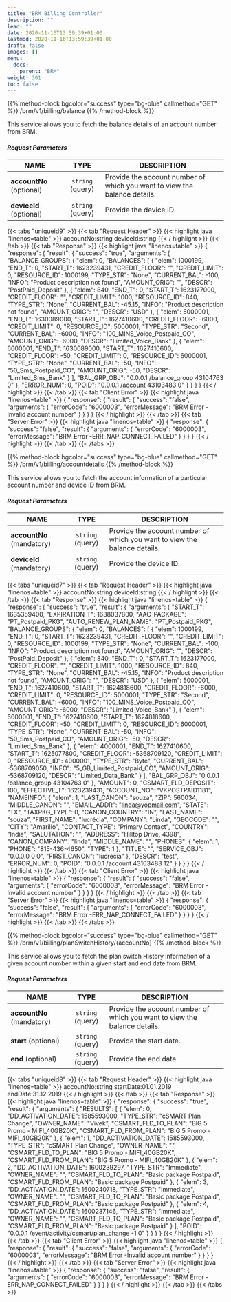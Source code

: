 ```yaml
---
title: "BRM Billing Controller"
description: ""
lead: ""
date: 2020-11-16T13:59:39+01:00
lastmod: 2020-11-16T13:59:39+01:00
draft: false
images: []
menu:
  docs:
    parent: "BRM"
weight: 301
toc: false
---
```


{{% method-block bgcolor="success" type="bg-blue" callmethod="GET" %}}
  /brm/v1/billing/balance
{{% /method-block %}}

This service allows you to fetch the balance details of an account number from BRM.

<section>

#### *Request Parameters*
| NAME        | TYPE          | DESCRIPTION  |
| ------------- |:-------------:| ----- |
| **accountNo** (optional)    | ``string`` (query) | Provide the account number of which you want to view the balance details. |
| **deviceId** (optional)    | ``string`` (query)      |   Provide the device ID. |

{{< tabs "uniqueid9" >}}
{{< tab "Request Header" >}}
{{< highlight java "linenos=table" >}}
accountNo:string
deviceId:string
{{< / highlight >}}
{{< /tab >}}
{{< tab "Response" >}}
{{< highlight java "linenos=table" >}}
{
  "response": {
    "result": {
      "success": "true",
      "arguments": {
        "BALANCE_GROUPS": {
          "elem": 0,
          "BALANCES": [
            {
              "elem": 1000199,
              "END_T": 0,
              "START_T": 1623239431,
              "CREDIT_FLOOR": "",
              "CREDIT_LIMIT": 0,
              "RESOURCE_ID": 1000199,
              "TYPE_STR": "None",
              "CURRENT_BAL": -100,
              "INFO": "Product description not found",
              "AMOUNT_ORIG": "",
              "DESCR": "PostPaid_Deposit"
            },
            {
              "elem": 840,
              "END_T": 0,
              "START_T": 1623177000,
              "CREDIT_FLOOR": "",
              "CREDIT_LIMIT": 1000,
              "RESOURCE_ID": 840,
              "TYPE_STR": "None",
              "CURRENT_BAL": -45.15,
              "INFO": "Product description not found",
              "AMOUNT_ORIG": "",
              "DESCR": "USD"
            },
            {
              "elem": 5000001,
              "END_T": 1630089000,
              "START_T": 1627410600,
              "CREDIT_FLOOR": -6000,
              "CREDIT_LIMIT": 0,
              "RESOURCE_ID": 5000001,
              "TYPE_STR": "Second",
              "CURRENT_BAL": -6000,
              "INFO": "100_MINS_Voice_Postpaid_CO",
              "AMOUNT_ORIG": -6000,
              "DESCR": "Limited_Voice_Bank"
            },
            {
              "elem": 6000001,
              "END_T": 1630089000,
              "START_T": 1627410600,
              "CREDIT_FLOOR": -50,
              "CREDIT_LIMIT": 0,
              "RESOURCE_ID": 6000001,
              "TYPE_STR": "None",
              "CURRENT_BAL": -50,
              "INFO": "50_Sms_Postpaid_CO",
              "AMOUNT_ORIG": -50,
              "DESCR": "Limited_Sms_Bank"
            }
          ],
          "BAL_GRP_OBJ": "0.0.0.1 /balance_group 43104763 0"
        },
        "ERROR_NUM": 0,
        "POID": "0.0.0.1 /account 43103483 0"
      }
    }
  }
}
{{< / highlight >}}
{{< /tab >}}
{{< tab "Client Error" >}}
{{< highlight java "linenos=table" >}}
{
  "response": {
    "result": {
      "success": "false",
      "arguments": {
        "errorCode": "6000003",
        "errorMessage": "BRM Error -Invalid account number"
      }
    }
  }
}
{{< / highlight >}}
{{< /tab >}}
{{< tab "Server Error" >}}
{{< highlight java "linenos=table" >}}
{
  "response": {
    "success": "false",
    "result": {
      "arguments": {
        "errorCode": "6000003",
        "errorMessage": "BRM Error -ERR_NAP_CONNECT_FAILED"
      }
    }
  }
}
{{< / highlight >}}
{{< /tab >}}
{{< /tabs >}}
</section>

{{% method-block bgcolor="success" type="bg-blue" callmethod="GET" %}}
  /brm/v1/billing/accountdetails
{{% /method-block %}}

This service allows you to fetch the account information of a particular account number and device ID from BRM.

<section>

#### *Request Parameters*
| NAME        | TYPE          | DESCRIPTION  |
| ------------- |:-------------:| ----- |
| **accountNo** (mandatory)    | ``string`` (query) | Provide the account number of which you want to view the balance details. |
| **deviceId** (mandatory)    | ``string`` (query)      |   Provide the device ID. |

{{< tabs "uniqueid7" >}}
{{< tab "Request Header" >}}
{{< highlight java "linenos=table" >}}
accountNo:string
deviceId:string
{{< / highlight >}}
{{< /tab >}}
{{< tab "Response" >}}
{{< highlight java "linenos=table" >}}
{
  "response": {
    "success": "true",
    "result": {
      "arguments": {
        "START_T": 1635359400,
        "EXPIRATION_T": 1638037800,
        "AAC_PACKAGE": "PT_Postpaid_PKG",
        "AUTO_RENEW_PLAN_NAME": "PT_Postpaid_PKG",
        "BALANCE_GROUPS": {
          "elem": 0,
          "BALANCES": [
            {
              "elem": 1000199,
              "END_T": 0,
              "START_T": 1623239431,
              "CREDIT_FLOOR": "",
              "CREDIT_LIMIT": 0,
              "RESOURCE_ID": 1000199,
              "TYPE_STR": "None",
              "CURRENT_BAL": -100,
              "INFO": "Product description not found",
              "AMOUNT_ORIG": "",
              "DESCR": "PostPaid_Deposit"
            },
            {
              "elem": 840,
              "END_T": 0,
              "START_T": 1623177000,
              "CREDIT_FLOOR": "",
              "CREDIT_LIMIT": 1000,
              "RESOURCE_ID": 840,
              "TYPE_STR": "None",
              "CURRENT_BAL": -45.15,
              "INFO": "Product description not found",
              "AMOUNT_ORIG": "",
              "DESCR": "USD"
            },
            {
              "elem": 5000001,
              "END_T": 1627410600,
              "START_T": 1624818600,
              "CREDIT_FLOOR": -6000,
              "CREDIT_LIMIT": 0,
              "RESOURCE_ID": 5000001,
              "TYPE_STR": "Second",
              "CURRENT_BAL": -6000,
              "INFO": "100_MINS_Voice_Postpaid_CO",
              "AMOUNT_ORIG": -6000,
              "DESCR": "Limited_Voice_Bank"
            },
            {
              "elem": 6000001,
              "END_T": 1627410600,
              "START_T": 1624818600,
              "CREDIT_FLOOR": -50,
              "CREDIT_LIMIT": 0,
              "RESOURCE_ID": 6000001,
              "TYPE_STR": "None",
              "CURRENT_BAL": -50,
              "INFO": "50_Sms_Postpaid_CO",
              "AMOUNT_ORIG": -50,
              "DESCR": "Limited_Sms_Bank"
            },
            {
              "elem": 4000001,
              "END_T": 1627410600,
              "START_T": 1625077800,
              "CREDIT_FLOOR": -5368709120,
              "CREDIT_LIMIT": 0,
              "RESOURCE_ID": 4000001,
              "TYPE_STR": "Byte",
              "CURRENT_BAL": -5368709050,
              "INFO": "5_GB_Limited_Postpaid_CO",
              "AMOUNT_ORIG": -5368709120,
              "DESCR": "Limited_Data_Bank"
            }
          ],
          "BAL_GRP_OBJ": "0.0.0.1 /balance_group 43104763 0"
        },
        "AMOUNT": 0,
        "CSMART_FLD_DEPOSIT": 100,
        "EFFECTIVE_T": 1623239431,
        "ACCOUNT_NO": "VKPOSTPAID1181",
        "NAMEINFO": {
          "elem": 1,
          "LAST_CANON": "souza",
          "ZIP": 560034,
          "MIDDLE_CANON": "",
          "EMAIL_ADDR": "linda@yopmail.com",
          "STATE": "TX",
          "TAXPKG_TYPE": 0,
          "CANON_COUNTRY": "IN",
          "LAST_NAME": "souza",
          "FIRST_NAME": "lucrécia",
          "COMPANY": "Linda",
          "GEOCODE": "",
          "CITY": "Amarillo",
          "CONTACT_TYPE": "Primary Contact",
          "COUNTRY": "India",
          "SALUTATION": "",
          "ADDRESS": "Hilltop Drive, 4398",
          "CANON_COMPANY": "linda",
          "MIDDLE_NAME": "",
          "PHONES": {
            "elem": 1,
            "PHONE": "815-436-4650",
            "TYPE": 1
          },
          "TITLE": "",
          "SERVICE_OBJ": "0.0.0.0  0 0",
          "FIRST_CANON": "lucrecia"
        },
        "DESCR": "test",
        "ERROR_NUM": 0,
        "POID": "0.0.0.1 /account 43103483 12"
      }
    }
  }
}
{{< / highlight >}}
{{< /tab >}}
{{< tab "Client Error" >}}
{{< highlight java "linenos=table" >}}
{
  "response": {
    "result": {
      "success": "false",
      "arguments": {
        "errorCode": "6000003",
        "errorMessage": "BRM Error -Invalid account number"
      }
    }
  }
}
{{< / highlight >}}
{{< /tab >}}
{{< tab "Server Error" >}}
{{< highlight java "linenos=table" >}}
{
  "response": {
    "success": "false",
    "result": {
      "arguments": {
        "errorCode": "6000003",
        "errorMessage": "BRM Error -ERR_NAP_CONNECT_FAILED"
      }
    }
  }
}
{{< / highlight >}}
{{< /tab >}}
{{< /tabs >}}
</section>

{{% method-block bgcolor="success" type="bg-blue" callmethod="GET" %}}
/brm/v1/billing/planSwitchHistory/{accountNo}
{{% /method-block %}}

This service allows you to fetch the plan switch History information of a given account number within a given start and end date from BRM.

<section>

#### *Request Parameters*
| NAME        | TYPE          | DESCRIPTION  |
| ------------- |:-------------:| ----- |
| **accountNo** (mandatory)    | ``string`` (query) | Provide the account number of which you want to view the balance details. |
| **start** (optional)    | ``string`` (query)      |   Provide the start date. |
| **end** (optional)    | ``string`` (query)      |   Provide the end date. |

{{< tabs "uniqueid8" >}}
{{< tab "Request Header" >}}
{{< highlight java "linenos=table" >}}
accountNo:string
startDate:01.01.2019
endDate:31.12.2019
{{< / highlight >}}
{{< /tab >}}
{{< tab "Response" >}}
{{< highlight java "linenos=table" >}}
{
  "response": {
    "success": "true",
    "result": {
      "arguments": {
        "RESULTS": [
          {
            "elem": 0,
            "DD_ACTIVATION_DATE": 1585593000,
            "TYPE_STR": "cSMART Plan Change",
            "OWNER_NAME": "Vivek",
            "CSMART_FLD_TO_PLAN": "BIG 5 Promo - MIFI_40GB20K",
            "CSMART_FLD_FROM_PLAN": "BIG 5 Promo - MIFI_40GB20K"
          },
          {
            "elem": 1,
            "DD_ACTIVATION_DATE": 1585593000,
            "TYPE_STR": "cSMART Plan Change",
            "OWNER_NAME": "",
            "CSMART_FLD_TO_PLAN": "BIG 5 Promo - MIFI_40GB20K",
            "CSMART_FLD_FROM_PLAN": "BIG 5 Promo - MIFI_40GB20K"
          },
          {
            "elem": 2,
            "DD_ACTIVATION_DATE": 1600239297,
            "TYPE_STR": "Immediate",
            "OWNER_NAME": "",
            "CSMART_FLD_TO_PLAN": "Basic package Postpaid",
            "CSMART_FLD_FROM_PLAN": "Basic package Postpaid"
          },
          {
            "elem": 3,
            "DD_ACTIVATION_DATE": 1600240718,
            "TYPE_STR": "Immediate",
            "OWNER_NAME": "",
            "CSMART_FLD_TO_PLAN": "Basic package Postpaid",
            "CSMART_FLD_FROM_PLAN": "Basic package Postpaid"
          },
          {
            "elem": 4,
            "DD_ACTIVATION_DATE": 1600237146,
            "TYPE_STR": "Immediate",
            "OWNER_NAME": "",
            "CSMART_FLD_TO_PLAN": "Basic package Postpaid",
            "CSMART_FLD_FROM_PLAN": "Basic package Postpaid"
          }
        ],
        "POID": "0.0.0.1 /event/activity/csmart/plan_change -1 0"
      }
    }
  }
}
{{< / highlight >}}
{{< /tab >}}
{{< tab "Client Error" >}}
{{< highlight java "linenos=table" >}}
{
  "response": {
    "result": {
      "success": "false",
      "arguments": {
        "errorCode": "6000003",
        "errorMessage": "BRM Error -Invalid account number"
      }
    }
  }
}
{{< / highlight >}}
{{< /tab >}}
{{< tab "Server Error" >}}
{{< highlight java "linenos=table" >}}
{
  "response": {
    "success": "false",
    "result": {
      "arguments": {
        "errorCode": "6000003",
        "errorMessage": "BRM Error -ERR_NAP_CONNECT_FAILED"
      }
    }
  }
}
{{< / highlight >}}
{{< /tab >}}
{{< /tabs >}}
</section>
